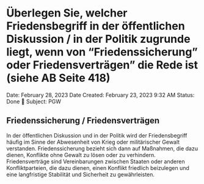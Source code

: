 # Überlegen Sie, welcher Friedensbegriff in der öffentlichen Diskussion / in der Politik zugrunde liegt, wenn von “Friedenssicherung” oder Friedensverträgen” die Rede ist (siehe AB Seite 418)

Date: February 28, 2023
Date Created: February 23, 2023 9:32 AM
Status: Done 🙌
Subject: PGW

## Friedenssicherung / Friedensverträgen

In der öffentlichen Diskussion und in der Politik wird der Friedensbegriff häufig im Sinne der Abwesenheit von Krieg oder militärischer Gewalt verstanden. Friedenssicherung bezieht sich dann auf Maßnahmen, die dazu dienen, Konflikte ohne Gewalt zu lösen oder zu verhindern. Friedensverträge sind Vereinbarungen zwischen Staaten oder anderen Konfliktparteien, die dazu dienen, einen Konflikt friedlich beizulegen und eine langfristige Stabilität und Sicherheit zu gewährleisten.